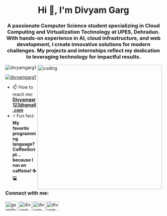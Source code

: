 <h1 align="center">Hi 👋, I'm Divyam Garg</h1>
<h3 align="center">
  A passionate Computer Science student specializing in Cloud Computing and Virtualization Technology at UPES, Dehradun. With hands-on experience in AI, cloud infrastructure, and web development, I create innovative solutions for modern challenges. My projects and internships reflect my dedication to leveraging technology for impactful results.
</h3>

<img align="right" alt="coding" width="400" src="https://camo.githubusercontent.com/88adc7c88c9d3dba7479020846ed35d13410e3707c7f149e1c6140cc6beaef9a/68747470733a2f2f70687973696373677572756b756c2e66696c65732e776f726470726573732e636f6d2f323031392f30322f6368617261637465722d312e676966" />

<p align="left">
  <img src="https://komarev.com/ghpvc/?username=divyamgarg1&label=Profile%20views&color=0e75b6&style=flat" alt="divyamgarg1" />
</p>

<p align="left">
  <a href="https://github.com/ryo-ma/github-profile-trophy">
    <img src="https://github-profile-trophy.vercel.app/?username=divyamgarg1" alt="divyamgarg1" />
  </a>
</p>

- 📫 How to reach me: **Divyamgar123@gmail.com**
- ⚡ Fun fact: **My favorite programming language? CoffeeScript... because I run on caffeine! ☕💻**

<h3 align="left">Connect with me:</h3>
<p align="left">
  <a href="https://linkedin.com/in/gargdivyam" target="blank">
    <img align="center" src="https://raw.githubusercontent.com/rahuldkjain/github-profile-readme-generator/master/src/images/icons/Social/linked-in-alt.svg" alt="gargdivyam" height="30" width="40" />
  </a>
  <a href="https://instagram.com/divyamm.garg" target="blank">
    <img align="center" src="https://raw.githubusercontent.com/rahuldkjain/github-profile-readme-generator/master/src/images/icons/Social/instagram.svg" alt="divyamm.garg" height="30" width="40" />
  </a>
  <a href="https://www.hackerrank.com/divyamgar123" target="blank">
    <img align="center" src="https://raw.githubusercontent.com/rahuldkjain/github-profile-readme-generator/master/src/images/icons/Social/hackerrank.svg" alt="divyamgar123" height="30" width="40" />
  </a>
  <a href="https://www.leetcode.com/divyam0004" target="blank">
    <img align="center" src="https://raw.githubusercontent.com/rahuldkjain/github-profile-readme-generator/master/src/images/icons/Social/leet-code.svg" alt="divyam0004" height="30" width="40" />
  </a>
</p>
